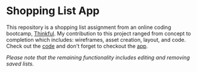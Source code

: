 # Shopping List App

This repository is a shopping list assignment from an online coding bootcamp, [Thinkful](https://www.thinkful.com). My contribution to this project ranged from concept to completion which includes: wireframes, asset creation, layout, and code. Check out the [code](https://github.com/karnolttl/shopping-list/blob/master/js/app.js) and don't forget to checkout the [app](https://karnolttl.github.io/shopping-list/).

*Please note that the remaining functionality includes editing and removing saved lists.*
